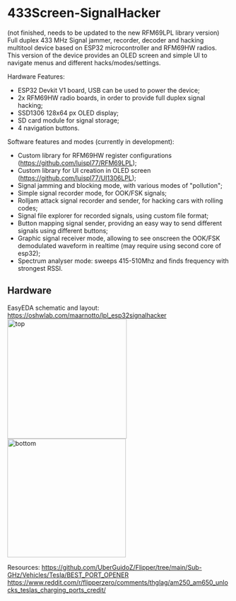 # 433Screen-SignalHacker
(not finished, needs to be updated to the new RFM69LPL library version)
Full duplex 433 MHz Signal jammer, recorder, decoder and hacking multitool device based on ESP32 microcontroller and RFM69HW radios. This version of the device provides an OLED screen and simple UI to navigate menus and different hacks/modes/settings.

Hardware Features:
- ESP32 Devkit V1 board, USB can be used to power the device;
- 2x RFM69HW radio boards, in order to provide full duplex signal hacking;
- SSD1306 128x64 px OLED display;
- SD card module for signal storage;
- 4 navigation buttons.

Software features and modes (currently in development):
- Custom library for RFM69HW register configurations (https://github.com/luispl77/RFM69LPL);
- Custom library for UI creation in OLED screen (https://github.com/luispl77/UI1306LPL);
- Signal jamming and blocking mode, with various modes of "pollution";
- Simple signal recorder mode, for OOK/FSK signals;
- Rolljam attack signal recorder and sender, for hacking cars with rolling codes;
- Signal file explorer for recorded signals, using custom file format;
- Button mapping signal sender, providng an easy way to send different signals using different buttons;
- Graphic signal receiver mode, allowing to see onscreen the OOK/FSK demodulated waveform in realtime (may require using second core of esp32);
- Spectrum analyser mode: sweeps 415-510Mhz and finds frequency with strongest RSSI.

## Hardware
EasyEDA schematic and layout: https://oshwlab.com/maarnotto/lpl_esp32signalhacker
<img width="270" alt="top" src="https://user-images.githubusercontent.com/81360502/200019548-0850a8f0-5479-41c4-92ea-47d86335f9c2.png">
<img width="268" alt="bottom" src="https://user-images.githubusercontent.com/81360502/200019563-1e905f63-8e2c-447e-a91d-a367f3701991.png">


Resources:
https://github.com/UberGuidoZ/Flipper/tree/main/Sub-GHz/Vehicles/Tesla/BEST_PORT_OPENER
https://www.reddit.com/r/flipperzero/comments/thglag/am250_am650_unlocks_teslas_charging_ports_credit/

